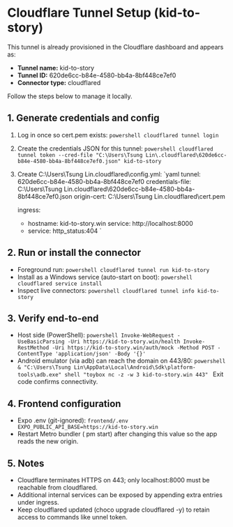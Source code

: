 ﻿# Cloudflare Tunnel Setup (kid-to-story)

This tunnel is already provisioned in the Cloudflare dashboard and appears as:

- **Tunnel name:** kid-to-story
- **Tunnel ID:** 620de6cc-b84e-4580-bb4a-8bf448ce7ef0
- **Connector type:** cloudflared

Follow the steps below to manage it locally.

## 1. Generate credentials and config
1. Log in once so cert.pem exists:
   `powershell
   cloudflared tunnel login
   `
2. Create the credentials JSON for this tunnel:
   `powershell
   cloudflared tunnel token --cred-file "C:\Users\Tsung Lin\.cloudflared\620de6cc-b84e-4580-bb4a-8bf448ce7ef0.json" kid-to-story
   `
3. Create C:\Users\Tsung Lin\.cloudflared\config.yml:
   `yaml
   tunnel: 620de6cc-b84e-4580-bb4a-8bf448ce7ef0
   credentials-file: C:\Users\Tsung Lin\.cloudflared\620de6cc-b84e-4580-bb4a-8bf448ce7ef0.json
   origin-cert: C:\Users\Tsung Lin\.cloudflared\cert.pem

   ingress:
     - hostname: kid-to-story.win
       service: http://localhost:8000
     - service: http_status:404
   `

## 2. Run or install the connector
- Foreground run:
  `powershell
  cloudflared tunnel run kid-to-story
  `
- Install as a Windows service (auto-start on boot):
  `powershell
  cloudflared service install
  `
- Inspect live connectors:
  `powershell
  cloudflared tunnel info kid-to-story
  `

## 3. Verify end-to-end
- Host side (PowerShell):
  `powershell
  Invoke-WebRequest -UseBasicParsing -Uri https://kid-to-story.win/health
  Invoke-RestMethod -Uri https://kid-to-story.win/auth/mock -Method POST -ContentType 'application/json' -Body '{}'
  `
- Android emulator (via adb) can reach the domain on 443/80:
  `powershell
  & "C:\Users\Tsung Lin\AppData\Local\Android\Sdk\platform-tools\adb.exe" shell "toybox nc -z -w 3 kid-to-story.win 443"
  `
  Exit code   confirms connectivity.

## 4. Frontend configuration
- Expo .env (git-ignored):
  `
  frontend/.env
  EXPO_PUBLIC_API_BASE=https://kid-to-story.win
  `
- Restart Metro bundler (
pm start) after changing this value so the app reads the new origin.

## 5. Notes
- Cloudflare terminates HTTPS on 443; only localhost:8000 must be reachable from cloudflared.
- Additional internal services can be exposed by appending extra entries under ingress.
- Keep cloudflared updated (choco upgrade cloudflared -y) to retain access to commands like 	unnel token.
